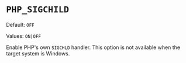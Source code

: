 # `PHP_SIGCHILD`

Default: `OFF`

Values: `ON|OFF`

Enable PHP's own `SIGCHLD` handler. This option is not available when the target
system is Windows.
